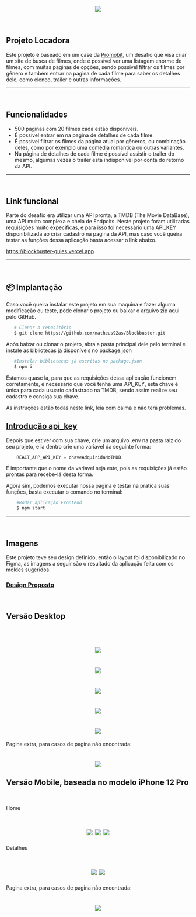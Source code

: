 <h1 align="center">
   <img src="./src/assets/img/Home.jpg">
</h1>

<br/>

## Projeto Locadora

Este projeto é baseado em um case da [Promobit](https://github.com/Promobit/front-end-challenge), um desafio que visa criar um site de busca de filmes, onde é possível ver uma listagem enorme de filmes, com muitas paginas de opções, sendo possível filtrar os filmes por gênero e também entrar na pagina de cada filme para saber os detalhes dele, como elenco, trailer e outras informações.

---

<br/>

## Funcionalidades
- 500 paginas com 20 filmes cada estão disponíveis.
- É possível entrar em na pagina de detalhes de cada filme.
- É possível filtrar os filmes da página atual por gêneros, ou combinação deles, como por exemplo uma comédia romantica ou outras variantes.
- Na página de detalhes de cada filme é possível assistir o trailer do mesmo, algumas vezes o trailer esta indisponível por conta do retorno da API.

---

<br/>

## Link funcional

Parte do desafio era utilizar uma API pronta, a TMDB (The Movie DataBase), uma API muito complexa e cheia de Endpoits. Neste projeto foram utilizadas requisições muito expecificas, e para isso foi necessário uma API_KEY disponibilizada ao criar cadastro na pagina da API, mas caso você queira testar as funções dessa aplicação basta acessar o link abaixo.

https://blockbuster-gules.vercel.app

---

<br/>

## 📦 Implantação

Caso você queira instalar este projeto em sua maquina e fazer alguma modificação ou teste, pode clonar o projeto ou baixar o arquivo zip aqui pelo GitHub.

```bash
   # Clonar o repositório
   $ git clone https://github.com/matheus92as/Blockbuster.git

```
Após baixar ou clonar o projeto, abra a pasta principal dele pelo terminal e instale as bibliotecas já disponíveis no package.json

```bash
   #Instalar bibliotecas já escritas no package.json
   $ npm i
```

Estamos quase la, para que as requisições dessa aplicação funcionem corretamente, é necessario que você tenha uma API_KEY, esta chave é única para cada usuario cadastrado na TMDB, sendo assim realize seu cadastro e consiga sua chave.

 As instruções estão todas neste link, leia com calma e não terá problemas.

## [Introdução api_key](https://developers.themoviedb.org/3/getting-started/introduction)

Depois que estiver com sua chave, crie um arquivo .env na pasta raiz do seu projeto, e la dentro crie uma variavel da seguinte forma:

```javascript
    REACT_APP_API_KEY = chaveAdquiridaNoTMDB
```

É importante que o nome da variavel seja este, pois as requisições já estão prontas para recebe-lá desta forma.

Agora sim, podemos executar nossa pagina e testar na pratica suas funções, basta executar o comando no terminal:

```bash
    #Rodar aplicação Frontend
    $ npm start
```

---

<br/>

## Imagens

Este projeto teve seu design definido, então o layout foi disponibilizado no Figma, as imagens a seguir são o resultado da aplicação feita com os moldes sugeridos.

### [Design Proposto](https://www.figma.com/file/rM7WPqhLY9ObnGzSCeWLxB/Teste-Front-End?node-id=0%3A1&t=q1F14sWPT6odKrxz-0)

<br/>

## Versão Desktop

<br/>

<h1 align="center">
   <img src="./src/assets/img/Home.jpg">
</h1>

<h1 align="center">
   <img src="./src/assets/img/filtros.jpg">
</h1>

<h1 align="center">
   <img src="./src/assets/img/footer.jpg">
</h1>

<h1 align="center">
   <img src="./src/assets/img/detalhes.jpg">
</h1>

<h1 align="center">
   <img src="./src/assets/img/trailer.jpg">
</h1>


Pagina extra, para casos de pagina não encontrada:
<h1 align="center">
   <img src="./src/assets/img/erro.jpg">
</h1>

## Versão Mobile, baseada no modelo iPhone 12 Pro

<br/>

Home
<h1 align="center">
   <img src="./src/assets/img/Home_cel.jpg">
   <img src="./src/assets/img/filtros_cel.jpg">
   <img src="./src/assets/img/footer_cel.jpg">
</h1>

Detalhes
<h1 align="center">
   <img src="./src/assets/img/detalhes_cel.jpg">
   <img src="./src/assets/img/trailer_cel.jpg">
</h1>

Pagina extra, para casos de pagina não encontrada:
<h1 align="center">
   <img src="./src/assets/img/erro_cel.jpg">
</h1>


